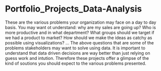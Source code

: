 # Portfolio_Projects_Data-Analysis
These are the various problems your organization may face on a day to day basis. 
You may want ot understand:
                        why are my sales are going up?
                        Who is more productive and in what department?
                        What groups should we target if we had a product to market?
                        How should we make the ideas as catchy as possible using visualizations?
                        ...
The above questions that are some of the problems stakeholders may want to solve using data. 
It is important to understand that data driven decisions are way better than just relying on guess work and intution. 
Therefore these projects offer a glimpse of the kind of soutions you should expect to the various problems presented.
